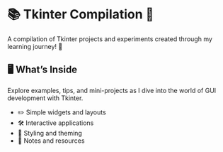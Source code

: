 # 📚 Tkinter Compilation 🎨  

A compilation of Tkinter projects and experiments created through my learning journey! 🚀  

## 🖥️ What’s Inside  
Explore examples, tips, and mini-projects as I dive into the world of GUI development with Tkinter.  

- ✏️ Simple widgets and layouts  
- 🛠️ Interactive applications  
- 🎨 Styling and theming  
- 📖 Notes and resources  
